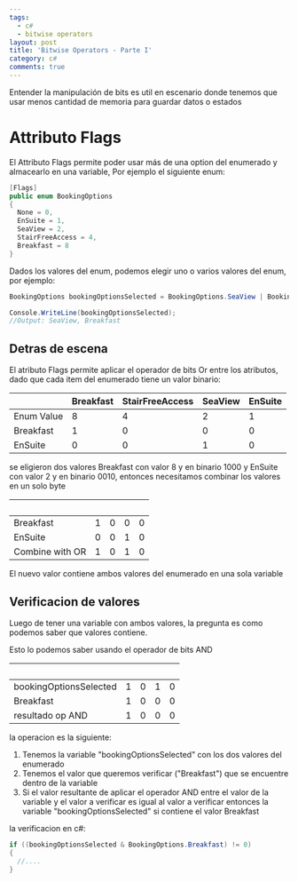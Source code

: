 ```yaml
---
tags:
  - c#
  - bitwise operators
layout: post
title: 'Bitwise Operators - Parte I'
category: c#
comments: true
---
```


Entender la manipulación de bits es util en escenario donde tenemos que usar menos cantidad de memoria para guardar datos o estados

# Attributo Flags

El Attributo Flags permite poder usar más de una option del enumerado y almacearlo en una variable, Por ejemplo el siguiente enum:

```csharp
[Flags]
public enum BookingOptions
{
  None = 0,
  EnSuite = 1,
  SeaView = 2,
  StairFreeAccess = 4,
  Breakfast = 8
}

```

Dados los valores del enum, podemos elegir uno o varios valores del enum, por ejemplo:

```csharp
BookingOptions bookingOptionsSelected = BookingOptions.SeaView | BookingOptions.Breakfast;

Console.WriteLine(bookingOptionsSelected);
//Output: SeaView, Breakfast
```

## Detras de escena

El atributo Flags permite aplicar el operador de bits Or entre los atributos, dado que cada item del enumerado tiene un valor binario:

|            | Breakfast | StairFreeAccess | SeaView | EnSuite |
|------------|-----------|-----------------|---------|---------|
| Enum Value | 8         | 4               | 2       | 1       |
| Breakfast  | 1         | 0               | 0       | 0       |
| EnSuite    | 0         | 0               | 1       | 0       |

se eligieron dos valores Breakfast con valor 8 y en binario 1000 y EnSuite con valor 2 y en binario 0010, entonces necesitamos combinar los valores en un solo byte

| &nbsp;       | &nbsp; | &nbsp; | &nbsp; | &nbsp; |
|-----------------|---|---|---|---|
| Breakfast       | 1 | 0 | 0 | 0 |
| EnSuite         | 0 | 0 | 1 | 0 |
| Combine with OR | 1 | 0 | 1 | 0 |

El nuevo valor contiene ambos valores del enumerado en una sola variable

## Verificacion de valores

Luego de tener una variable con ambos valores, la pregunta es como podemos saber que valores contiene.

Esto lo podemos saber usando el operador de bits AND

| &nbsp;       | &nbsp; | &nbsp; | &nbsp; | &nbsp; |
|-----------------|---|---|---|---|
| bookingOptionsSelected       | 1 | 0 | 1 | 0 |
| Breakfast       | 1 | 0 | 0 | 0 |
| resultado op AND | 1 | 0 | 0 | 0 |

la operacion es la siguiente:

1. Tenemos la variable "bookingOptionsSelected" con los dos valores del enumerado
2. Tenemos el valor que queremos verificar ("Breakfast") que se encuentre dentro de la variable
3. Si el valor resultante de aplicar el operador AND entre el valor de la variable y el valor a verificar es igual al valor a verificar entonces la variable "bookingOptionsSelected" si contiene el valor Breakfast

la verificacion en c#:

```csharp
if ((bookingOptionsSelected & BookingOptions.Breakfast) != 0)
{
  //....
}
```
